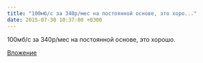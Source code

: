 ```yaml
---
title: "100мб/с за 340р/мес на постоянной основе, это хоро..."
date: 2015-07-30 10:37:00 +0300
---
```


100мб/с за 340р/мес на постоянной основе, это хорошо.

[Вложение](/assets/vk_photos/1/oEEkiWplgNU.jpg)
